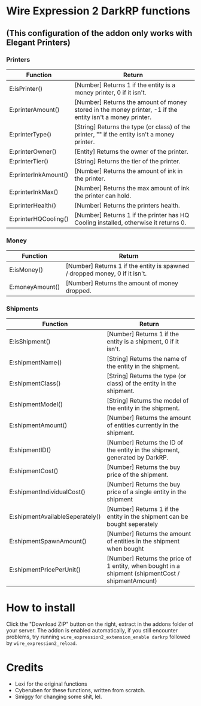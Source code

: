 # Wire Expression 2 DarkRP functions

## (This configuration of the addon only works with Elegant Printers)

### Printers

__Function__ | __Return__
------------- | -------------
E:isPrinter() | [Number] Returns 1 if the entity is a money printer, 0 if it isn't.
E:printerAmount() | [Number] Returns the amount of money stored in the money printer, -1 if the entity isn't a money printer.
E:printerType() | [String] Returns the type (or class) of the printer, "" if the entity isn't a money printer.
E:printerOwner() | [Entity] Returns the owner of the printer.
E:printerTier() | [String] Returns the tier of the printer.
E:printerInkAmount() | [Number] Returns the amount of ink in the printer.
E:printerInkMax() | [Number] Returns the max amount of ink the printer can hold.
E:printerHealth() | [Number] Returns the printers health.
E:printerHQCooling() | [Number] Returns 1 if the printer has HQ Cooling installed, otherwise it returns 0.

### Money
__Function__ | __Return__
------------- | -------------
E:isMoney() | [Number] Returns 1 if the entity is spawned / dropped money, 0 if it isn't.
E:moneyAmount() | [Number] Returns the amount of money dropped.

### Shipments
__Function__ | __Return__
------------- | -------------
E:isShipment() | [Number] Returns 1 if the entity is a shipment, 0 if it isn't.
E:shipmentName() | [String] Returns the name of the entity in the shipment.
E:shipmentClass() | [String] Returns the type (or class) of the entity in the shipment.
E:shipmentModel() | [String] Returns the model of the entity in the shipment.
E:shipmentAmount() | [Number] Returns the amount of entities currently in the shipment.
E:shipmentID() | [Number] Returns the ID of the entity in the shipment, generated by DarkRP.
E:shipmentCost() | [Number] Returns the buy price of the shipment.
E:shipmentIndividualCost() | [Number] Returns the buy price of a single entity in the shipment
E:shipmentAvailableSeperately() | [Number] Returns 1 if the entity in the shipment can be bought seperately
E:shipmentSpawnAmount() | [Number] Returns the amount of entities in the shipment when bought
E:shipmentPricePerUnit() | [Number] Returns the price of 1 entity, when bought in a shipment (shipmentCost / shipmentAmount)

# How to install
Click the "Download ZIP" button on the right, extract in the addons folder of your server.
The addon is enabled automatically, if you still encounter problems, try running `wire_expression2_extension_enable darkrp` followed by `wire_expression2_reload`.

# Credits

- Lexi for the original functions
- Cyberuben for these functions, written from scratch.
- Smiggy for changing some shit, lel.
